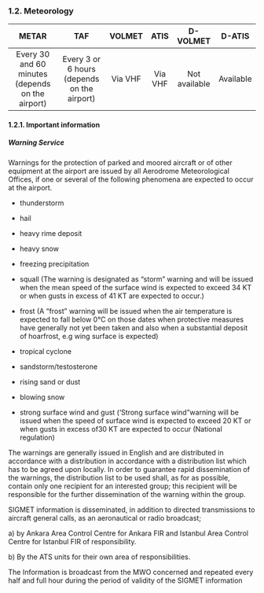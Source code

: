 ### 	1.2. Meteorology

|                      METAR                       |                     TAF                     | VOLMET  |  ATIS   |   D-VOLMET    |  D-ATIS   |
| :----------------------------------------------: | :-----------------------------------------: | :-----: | :-----: | :-----------: | :-------: |
| Every 30 and 60 minutes (depends on the airport) | Every 3 or 6 hours (depends on the airport) | Via VHF | Via VHF | Not available | Available |

#### 1.2.1. Important information

##### Warning Service

Warnings  for  the  protection  of  parked  and  moored aircraft or of other equipment at the airport are issued by  all  Aerodrome  Meteorological  Offices,  if  one  or several  of  the  following  phenomena  are  expected  to occur at the airport.

- thunderstorm
- hail
- heavy rime deposit
- heavy snow
- freezing precipitation

- squall (The warning is designated as “storm” warning and will be issued when the mean speed of the surface wind is expected to exceed 34 KT or when gusts in excess of 41 KT are expected to occur.)
- frost  (A  “frost”  warning  will  be  issued  when  the  air temperature  is  expected  to  fall  below  0°C  on  those dates when protective measures have generally not yet been  taken  and  also  when  a  substantial  deposit  of hoarfrost, e.g wing surface is expected)

- tropical cyclone
- sandstorm/testosterone
- rising sand or dust
- blowing snow
- strong surface wind and gust (‘Strong surface wind”warning will be issued when the speed of surface wind is expected to exceed 20 KT or when gusts in excess of30 KT are expected to occur (National regulation)

The warnings are generally issued in English and are distributed  in  accordance  with  a  distribution  in accordance  with  a  distribution  list  which  has  to  be agreed  upon  locally.  In  order  to  guarantee  rapid dissemination of the warnings, the distribution list to be used shall, as for as possible, contain only one recipient for an interested group; this recipient will be responsible for the further dissemination of the warning within the group.

SIGMET  information  is  disseminated,  in  addition  to directed transmissions to aircraft general calls, as an aeronautical or radio broadcast;

a) by Ankara Area Control Centre for Ankara FIR and Istanbul  Area  Control  Centre  for  Istanbul  FIR  of responsibility.

b) By the ATS units for their own area of responsibilities.

The Information is broadcast from the MWO concerned and repeated every half and full hour during the period of validity of the SIGMET information